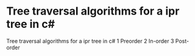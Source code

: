 Tree traversal algorithms for a ipr tree in c#
==============================================

Tree traversal algorithms for a ipr tree in c#
1 Preorder
2 In-order
3 Post-order
